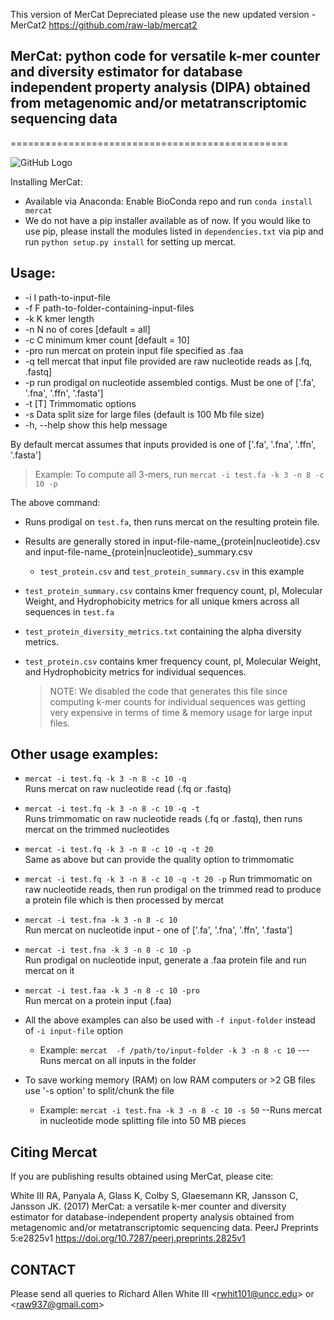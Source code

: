 This version of MerCat Depreciated please use the new updated version - MerCat2
https://github.com/raw-lab/mercat2

## MerCat: python code for versatile k-mer counter and diversity estimator for database independent property analysis (DIPA)  obtained from metagenomic and/or metatranscriptomic sequencing data
================================================

![GitHub Logo](mercat_workflow.jpg)

  
Installing MerCat: 
 - Available via Anaconda: Enable BioConda repo and run `conda install mercat`  
 - We do not have a pip installer available as of now. If you would like to use pip, please install the 
   modules listed in `dependencies.txt` via pip and run `python setup.py install` for setting up mercat.
 
Usage:
-----
 * -i I        path-to-input-file
 * -f F        path-to-folder-containing-input-files
 * -k K        kmer length
 * -n N        no of cores [default = all]
 * -c C        minimum kmer count [default = 10]
 * -pro        run mercat on protein input file specified as .faa 
 * -q          tell mercat that input file provided are raw nucleotide reads as [.fq, .fastq]
 * -p          run prodigal on nucleotide assembled contigs. Must be one of ['.fa', '.fna', '.ffn', '.fasta']
 * -t [T]      Trimmomatic options
 * -s          Data split size for large files (default is 100 Mb file size) 
 * -h, --help  show this help message


By default mercat assumes that inputs provided is one of ['.fa', '.fna', '.ffn', '.fasta']

> Example: To compute all 3-mers, run `mercat -i test.fa -k 3 -n 8 -c 10 -p`          
 
 The above command:
* Runs prodigal on `test.fa`, then runs mercat on the resulting protein file.            
* Results are generally stored in input-file-name_{protein|nucleotide}.csv and input-file-name_{protein|nucleotide}_summary.csv  
   * `test_protein.csv` and `test_protein_summary.csv` in this example  
* `test_protein_summary.csv` contains kmer frequency count, pI, Molecular Weight, and Hydrophobicity metrics for all unique kmers across all sequences in `test.fa`
* `test_protein_diversity_metrics.txt` containing the alpha diversity metrics.

* `test_protein.csv` contains kmer frequency count, pI, Molecular Weight, and Hydrophobicity metrics for individual sequences. 
  > NOTE: We disabled the code that generates this file since computing k-mer counts for individual 
sequences was getting very expensive in terms of time & memory usage for large input files.


Other usage examples:
---------------------

* `mercat -i test.fq -k 3 -n 8 -c 10 -q`  
   Runs mercat on raw nucleotide read (.fq or .fastq) 
   
*  `mercat -i test.fq -k 3 -n 8 -c 10 -q -t`  
   Runs trimmomatic on raw nucleotide reads (.fq or .fastq), then runs mercat on the trimmed nucleotides
    
*  `mercat -i test.fq -k 3 -n 8 -c 10 -q -t 20`  
   Same as above but can provide the quality option to trimmomatic
   
*  `mercat -i test.fq -k 3 -n 8 -c 10 -q -t 20 -p`
   Run trimmomatic on raw nucleotide reads, then run prodigal on the trimmed read to produce a protein file which is then processed by mercat
      
*  `mercat -i test.fna -k 3 -n 8 -c 10`  
   Run mercat on nucleotide input - one of ['.fa', '.fna', '.ffn', '.fasta']
    
*   `mercat -i test.fna -k 3 -n 8 -c 10 -p`  
    Run prodigal on nucleotide input, generate a .faa protein file and run mercat on it
    
*   `mercat -i test.faa -k 3 -n 8 -c 10 -pro`  
    Run mercat on a protein input (.faa)

* All the above examples can also be used with  `-f input-folder` instead of `-i input-file` option
  -  Example:  `mercat  -f /path/to/input-folder -k 3 -n 8 -c 10` --- Runs mercat on all inputs in the folder
  
* To save working memory (RAM) on low RAM computers or >2 GB files use '-s option' to split/chunk the file 
  - Example: `mercat -i test.fna -k 3 -n 8 -c 10 -s 50` --Runs mercat in nucleotide mode splitting file into 50 MB pieces 
  
  
Citing Mercat
-------------
If you are publishing results obtained using MerCat, please cite:

White III RA, Panyala A, Glass K, Colby S, Glaesemann KR, Jansson C, Jansson JK. (2017) MerCat: a versatile k-mer counter and diversity estimator for database-independent property analysis obtained from metagenomic and/or metatranscriptomic sequencing data. PeerJ Preprints 5:e2825v1 https://doi.org/10.7287/peerj.preprints.2825v1



CONTACT
-------

Please send all queries to Richard Allen White III  <[rwhit101@uncc.edu](rwhit101@uncc.edu)> or <[raw937@gmail.com](raw937@gmail.com)> 
